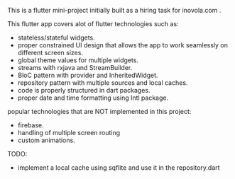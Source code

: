 This is a flutter mini-project initially built as a hiring task for inovola.com .

This flutter app covers alot of flutter technologies such as:

- stateless/stateful widgets.
- proper constrained UI design that allows the app to work seamlessly on different screen sizes.
- global theme values for multiple widgets.
- streams with rxjava and StreamBuilder.
- BloC pattern with provider and InheritedWidget.
- repository pattern with multiple sources and local caches.
- code is properly structured in dart packages.
- proper date and time formatting using Intl package.

popular technologies that are NOT implemented in this project:
- firebase.
- handling of multiple screen routing
- custom animations.

TODO:

- implement a local cache using sqflite and use it in the repository.dart
